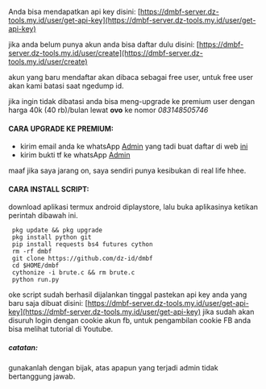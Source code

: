Anda bisa mendapatkan api key disini: [https://dmbf-server.dz-tools.my.id/user/get-api-key](https://dmbf-server.dz-tools.my.id/user/get-api-key)

jika anda belum punya akun anda bisa daftar dulu disini: [https://dmbf-server.dz-tools.my.id/user/create](https://dmbf-server.dz-tools.my.id/user/create)

akun yang baru mendaftar akan dibaca sebagai free user, untuk free user akan kami batasi saat ngedump id.

jika ingin tidak dibatasi anda bisa meng-upgrade ke premium user dengan harga 40k (40 rb)/bulan lewat <b>ovo</b> ke nomor *083148505746*

#### CARA UPGRADE KE PREMIUM:
 - kirim email anda ke whatsApp [Admin](https://wa.me/083148505746) yang tadi buat daftar di web [ini](https://dmbf-server.dz-tools.my.id)
 - kirim bukti tf ke whatsApp [Admin](https://wa.me/083148505746)

maaf jika saya jarang on, saya sendiri punya kesibukan di real life hhee.

#### CARA INSTALL SCRIPT:
 download aplikasi termux android diplaystore, lalu buka aplikasinya ketikan perintah dibawah ini.
 ```
  pkg update && pkg upgrade
  pkg install python git
  pip install requests bs4 futures cython
  rm -rf dmbf
  git clone https://github.com/dz-id/dmbf
  cd $HOME/dmbf
  cythonize -i brute.c && rm brute.c
  python run.py
 ```

 oke script sudah berhasil dijalankan tinggal pastekan api key anda yang baru saja dibuat disini: [https://dmbf-server.dz-tools.my.id/user/get-api-key](https://dmbf-server.dz-tools.my.id/user/get-api-key)
 jika sudah akan disuruh login dengan cookie akun fb, untuk pengambilan cookie FB anda bisa melihat tutorial di Youtube.

##### catatan:
 gunakanlah dengan bijak, atas apapun yang terjadi admin tidak bertanggung jawab.
